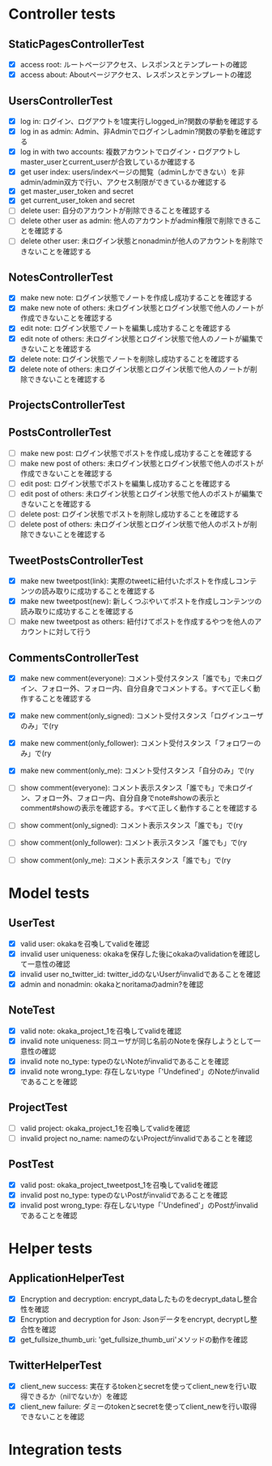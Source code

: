 # Controller tests
## StaticPagesControllerTest
- [x] access root: ルートページアクセス、レスポンスとテンプレートの確認
- [x] access about: Aboutページアクセス、レスポンスとテンプレートの確認

## UsersControllerTest
- [x] log in: ログイン、ログアウトを1度実行しlogged_in?関数の挙動を確認する
- [x] log in as admin: Admin、非Adminでログインしadmin?関数の挙動を確認する
- [x] log in with two accounts: 複数アカウントでログイン・ログアウトしmaster_userとcurrent_userが合致しているか確認する
- [x] get user index: users/indexページの閲覧（adminしかできない）を非admin/admin双方で行い、アクセス制限ができているか確認する
- [x] get master_user_token and secret
- [x] get current_user_token and secret
- [ ] delete user: 自分のアカウントが削除できることを確認する
- [ ] delete other user as admin: 他人のアカウントがadmin権限で削除できることを確認する
- [ ] delete other user: 未ログイン状態とnonadminが他人のアカウントを削除できないことを確認する

## NotesControllerTest
- [x] make new note: ログイン状態でノートを作成し成功することを確認する
- [x] make new note of others: 未ログイン状態とログイン状態で他人のノートが作成できないことを確認する
- [x] edit note: ログイン状態でノートを編集し成功することを確認する
- [x] edit note of others: 未ログイン状態とログイン状態で他人のノートが編集できないことを確認する
- [x] delete note: ログイン状態でノートを削除し成功することを確認する
- [x] delete note of others: 未ログイン状態とログイン状態で他人のノートが削除できないことを確認する

## ProjectsControllerTest

## PostsControllerTest
- [ ] make new post: ログイン状態でポストを作成し成功することを確認する
- [ ] make new post of others: 未ログイン状態とログイン状態で他人のポストが作成できないことを確認する
- [ ] edit post: ログイン状態でポストを編集し成功することを確認する
- [ ] edit post of others: 未ログイン状態とログイン状態で他人のポストが編集できないことを確認する
- [ ] delete post: ログイン状態でポストを削除し成功することを確認する
- [ ] delete post of others: 未ログイン状態とログイン状態で他人のポストが削除できないことを確認する

## TweetPostsControllerTest
- [x] make new tweetpost(link): 実際のtweetに紐付いたポストを作成しコンテンツの読み取りに成功することを確認する
- [x] make new tweetpost(new): 新しくつぶやいてポストを作成しコンテンツの読み取りに成功することを確認する
- [ ] make new tweetpost as others: 紐付けてポストを作成するやつを他人のアカウントに対して行う

## CommentsControllerTest
- [x] make new comment(everyone): コメント受付スタンス「誰でも」で未ログイン、フォロー外、フォロー内、自分自身でコメントする。すべて正しく動作することを確認する
- [x] make new comment(only_signed): コメント受付スタンス「ログインユーザのみ」で(ry
- [x] make new comment(only_follower): コメント受付スタンス「フォロワーのみ」で(ry
- [x] make new comment(only_me): コメント受付スタンス「自分のみ」で(ry

- [ ] show comment(everyone): コメント表示スタンス「誰でも」で未ログイン、フォロー外、フォロー内、自分自身でnote#showの表示とcomment#showの表示を確認する。すべて正しく動作することを確認する
- [ ] show comment(only_signed): コメント表示スタンス「誰でも」で(ry
- [ ] show comment(only_follower): コメント表示スタンス「誰でも」で(ry
- [ ] show comment(only_me): コメント表示スタンス「誰でも」で(ry

# Model tests
## UserTest
- [x] valid user: okakaを召喚してvalidを確認
- [x] invalid user uniqueness: okakaを保存した後にokakaのvalidationを確認して一意性の確認
- [x] invalid user no_twitter_id: twitter_idのないUserがinvalidであることを確認
- [x] admin and nonadmin: okakaとnoritamaのadmin?を確認

## NoteTest
- [x] valid note: okaka_project_1を召喚してvalidを確認
- [x] invalid note uniqueness: 同ユーザが同じ名前のNoteを保存しようとして一意性の確認
- [x] invalid note no_type: typeのないNoteがinvalidであることを確認
- [x] invalid note wrong_type: 存在しないtype「'Undefined'」のNoteがinvalidであることを確認

## ProjectTest
- [ ] valid project: okaka_project_1を召喚してvalidを確認
- [ ] invalid project no_name: nameのないProjectがinvalidであることを確認

## PostTest
- [x] valid post: okaka_project_tweetpost_1を召喚してvalidを確認
- [x] invalid post no_type: typeのないPostがinvalidであることを確認
- [x] invalid post wrong_type: 存在しないtype「'Undefined'」のPostがinvalidであることを確認

# Helper tests
## ApplicationHelperTest
- [x] Encryption and decryption: encrypt_dataしたものをdecrypt_dataし整合性を確認
- [x] Encryption and decryption for Json: Jsonデータをencrypt, decryptし整合性を確認
- [x] get_fullsize_thumb_uri: 'get_fullsize_thumb_uri'メソッドの動作を確認

## TwitterHelperTest
- [x] client_new success: 実在するtokenとsecretを使ってclient_newを行い取得できるか（nilでないか）を確認
- [x] client_new failure: ダミーのtokenとsecretを使ってclient_newを行い取得できないことを確認

# Integration tests
